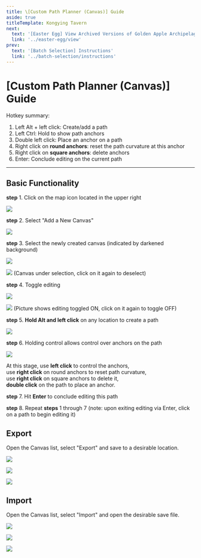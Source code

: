 ```yaml
---
title: \[Custom Path Planner (Canvas)] Guide
aside: true
titleTemplate: Kongying Tavern
next:
  text: '[Easter Egg] View Archived Versions of Golden Apple Archipelago'
  link: '../easter-egg/view'
prev:
  text: '[Batch Selection] Instructions'
  link: '../batch-selection/instructions'
---
```


# [Custom Path Planner (Canvas)] Guide

Hotkey summary:

1. Left Alt + left click: Create/add a path
2. Left Ctrl: Hold to show path anchors
3. Double left click: Place an anchor on a path
4. Right click on **round anchors**: reset the path curvature at this anchor
5. Right click on **square anchors**: delete anchors
6. Enter: Conclude editing on the current path

---

## Basic Functionality

**step** 1. Click on the map icon located in the upper right

![](/imgs/en/manual/canvas/1.png)

**step** 2. Select "Add a New Canvas"

![](/imgs/en/manual/canvas/2.png)

**step** 3. Select the newly created canvas (indicated by darkened background)

![](/imgs/en/manual/canvas/3.png)

![](/imgs/en/manual/canvas/4.png)
(Canvas under selection, click on it again to deselect)

**step** 4. Toggle editing

![](/imgs/en/manual/canvas/5.png)

![](/imgs/en/manual/canvas/6.png)
(Picture shows editing toggled ON, click on it again to toggle OFF)

**step** 5. **Hold Alt and left click** on any location to create a path

![](/imgs/en/manual/canvas/7.png)

**step** 6. Holding control allows control over anchors on the path

![](/imgs/en/manual/canvas/9.png)

At this stage, use **left click** to control the anchors,  
use **right click** on round anchors to reset path curvature,  
use **right click** on square anchors to delete it,  
**double click** on the path to place an anchor.

**step** 7. Hit **Enter** to conclude editing this path

**step** 8. Repeat **steps** 1 through 7 (note: upon exiting editing via Enter, click on a path to begin editing it)

## Export

Open the Canvas list, select "Export" and save to a desirable location.

![](/imgs/en/manual/canvas/10.png)

![](/imgs/en/manual/canvas/11.png)

![](/imgs/en/manual/canvas/12.png)

## Import

Open the Canvas list, select "Import" and open the desirable save file.

![](/imgs/en/manual/canvas/13.png)

![](/imgs/en/manual/canvas/14.png)

![](/imgs/en/manual/canvas/15.png)
